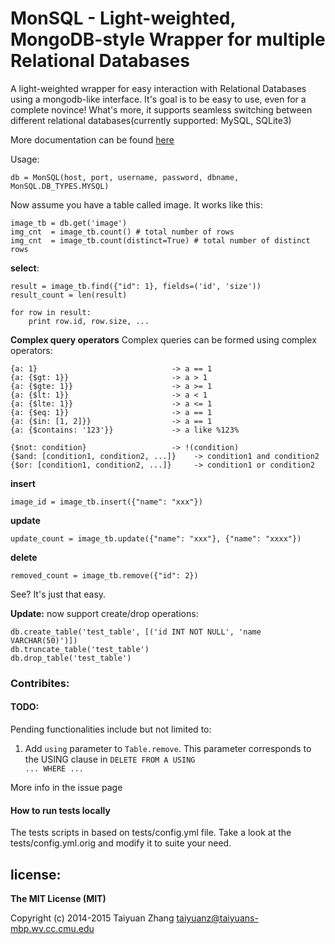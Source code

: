 MonSQL - Light-weighted, MongoDB-style Wrapper for multiple Relational Databases
====================
A light-weighted wrapper for easy interaction with Relational Databases using a mongodb-like interface. It's goal is to be easy to use, even for a complete novince! What's more, it supports seamless switching between different relational databases(currently supported: MySQL, SQLite3) 

More documentation can be found [here](http://monsql.readthedocs.org/en/latest/)

Usage:  

	db = MonSQL(host, port, username, password, dbname, MonSQL.DB_TYPES.MYSQL)  

Now assume you have a table called image. It works like this:  

	image_tb = db.get('image')
	img_cnt  = image_tb.count() # total number of rows
	img_cnt  = image_tb.count(distinct=True) # total number of distinct rows

**select**:
	
	result = image_tb.find({"id": 1}, fields=('id', 'size'))  
	result_count = len(result) 

	for row in result:
		print row.id, row.size, ...

**Complex query operators** Complex queries can be formed using complex operators:

	{a: 1}                              -> a == 1
    {a: {$gt: 1}}                       -> a > 1
    {a: {$gte: 1}}                      -> a >= 1
    {a: {$lt: 1}}                       -> a < 1
    {a: {$lte: 1}}                      -> a <= 1
    {a: {$eq: 1}}                       -> a == 1
    {a: {$in: [1, 2]}}                  -> a == 1
    {a: {$contains: '123'}}             -> a like %123%

    {$not: condition}                   -> !(condition)
    {$and: [condition1, condition2, ...]}    -> condition1 and condition2
    {$or: [condition1, condition2, ...]}     -> condition1 or condition2

**insert**

	image_id = image_tb.insert({"name": "xxx"})  

**update**

	update_count = image_tb.update({"name": "xxx"}, {"name": "xxxx"})  

**delete**

	removed_count = image_tb.remove({"id": 2})  


See? It's just that easy.  

**Update:** now support create/drop operations:

	db.create_table('test_table', [('id INT NOT NULL', 'name VARCHAR(50)')])
	db.truncate_table('test_table')
	db.drop_table('test_table')

### Contribites:

#### TODO:

Pending functionalities include but not limited to:

1.  Add <code>using</code> parameter to <code>Table.remove</code>. This parameter corresponds to the USING clause in <code>DELETE FROM A USING ... WHERE ...</code>

More info in the issue page

#### How to run tests locally

The tests scripts in based on tests/config.yml file. Take a look at the tests/config.yml.orig and modify it to suite your need.


## license:

__The MIT License (MIT)__

Copyright (c) 2014-2015 Taiyuan Zhang <taiyuanz@taiyuans-mbp.wv.cc.cmu.edu>
